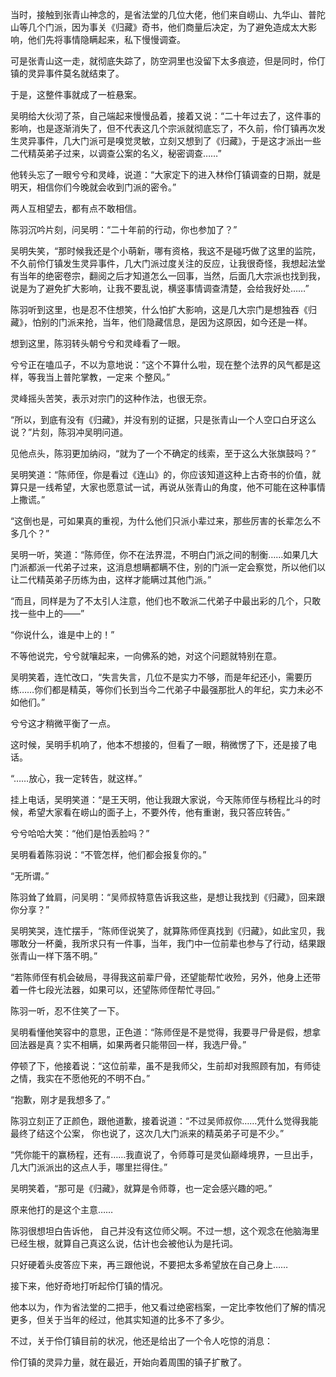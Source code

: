 当时，接触到张青山神念的，是省法堂的几位大佬，他们来自崂山、九华山、普陀山等几个门派，因为事关《归藏》奇书，他们商量后决定，为了避免造成太大影响，他们先将事情隐瞒起来，私下慢慢调查。

可是张青山这一走，就彻底失踪了，防空洞里也没留下太多痕迹，但是同时，伶仃镇的灵异事件莫名就结束了。

于是，这整件事就成了一桩悬案。

吴明给大伙沏了茶，自己端起来慢慢品着，接着又说：“二十年过去了，这件事的影响，也是逐渐消失了，但不代表这几个宗派就彻底忘了，不久前，伶仃镇再次发生灵异事件，几大门派可是嗅觉灵敏，立刻又想到了《归藏》，于是这才派出一些二代精英弟子过来，以调查公案的名义，秘密调查……”

他转头忘了一眼兮兮和灵峰，说道：“大家定下的进入林伶仃镇调查的日期，就是明天，相信你们今晚就会收到门派的密令。”

两人互相望去，都有点不敢相信。

陈羽沉吟片刻，问吴明：“二十年前的行动，你也参加了？”

吴明失笑，“那时候我还是个小萌新，哪有资格，我这不是碰巧做了这里的监院，不久前伶仃镇发生灵异事件，几大门派过度关注的反应，让我很奇怪，我想起法堂有当年的绝密卷宗，翻阅之后才知道怎么一回事，当然，后面几大宗派也找到我，说是为了避免扩大影响，让我不要乱说，横竖事情调查清楚，会给我好处……”

陈羽听到这里，也是忍不住想笑，什么怕扩大影响，这是几大宗门是想独吞《归藏》，怕别的门派来抢，当年，他们隐藏信息，是因为这原因，如今还是一样。

想到这里，陈羽转头朝兮兮和灵峰看了一眼。

兮兮正在嗑瓜子，不以为意地说：“这个不算什么啦，现在整个法界的风气都是这样，等我当上普陀掌教，一定来 个整风。”

灵峰摇头苦笑，表示对宗门的这种作法，也很无奈。

“所以，到底有没有《归藏》，并没有别的证据，只是张青山一个人空口白牙这么说？”片刻，陈羽冲吴明问道。

见他点头，陈羽更加纳闷，“就为了一个不确定的线索，至于这么大张旗鼓吗？”

吴明笑道：“陈师侄，你是看过《连山》的，你应该知道这种上古奇书的价值，就算只是一线希望，大家也愿意试一试，再说从张青山的角度，他不可能在这种事情上撒谎。”

“这倒也是，可如果真的重视，为什么他们只派小辈过来，那些厉害的长辈怎么不多几个？”

吴明一听，笑道：“陈师侄，你不在法界混，不明白门派之间的制衡……如果几大门派都派一代弟子过来，这消息想瞒都瞒不住，别的门派一定会察觉，所以他们以让二代精英弟子历练为由，这样才能瞒过其他门派。”

“而且，同样是为了不太引人注意，他们也不敢派二代弟子中最出彩的几个，只敢找一些中上的——”

“你说什么，谁是中上的！”

不等他说完，兮兮就嚷起来，一向佛系的她，对这个问题就特别在意。

吴明笑着，连忙改口，“失言失言，几位不是实力不够，而是年纪还小，需要历练……你们都是精英，等你们长到当今二代弟子中最强那批人的年纪，实力未必不如他们。”

兮兮这才稍微平衡了一点。

这时候，吴明手机响了，他本不想接的，但看了一眼，稍微愣了下，还是接了电话。

“……放心，我一定转告，就这样。”

挂上电话，吴明笑道：“是王天明，他让我跟大家说，今天陈师侄与杨程比斗的时候，希望大家看在崂山的面子上，不要外传，他有重谢，我只答应转告。”

兮兮哈哈大笑：“他们是怕丢脸吗？”

吴明看着陈羽说：“不管怎样，他们都会报复你的。”

“无所谓。”

陈羽耸了耸肩，问吴明：“吴师叔特意告诉我这些，是想让我找到《归藏》，回来跟你分享？”

吴明笑哭，连忙摆手，“陈师侄说笑了，就算陈师侄真找到《归藏》，如此宝贝，我哪敢分一杯羹，我所求只有一件事，当年，我门中一位前辈也参与了行动，结果跟张青山一样下落不明。”

“若陈师侄有机会破局，寻得我这前辈尸骨，还望能帮忙收殓，另外，他身上还带着一件七段光法器，如果可以，还望陈师侄帮忙寻回。”

陈羽一听，忍不住笑了一下。

吴明看懂他笑容中的意思，正色道：“陈师侄是不是觉得，我要寻尸骨是假，想拿回法器是真？实不相瞒，如果两者只能带回一样，我选尸骨。”

停顿了下，他接着说：“这位前辈，虽不是我师父，生前却对我照顾有加，有师徒之情，我实在不愿他死的不明不白。”

“抱歉，刚才是我想多了。”

陈羽立刻正了正颜色，跟他道歉，接着说道：“不过吴师叔你……凭什么觉得我能最终了结这个公案， 你也说了，这次几大门派来的精英弟子可是不少。”

“凭你能干的赢杨程，还有……我直说了，令师尊可是灵仙巅峰境界，一旦出手，几大门派派出的这点人手，哪里拦得住。”

吴明笑着，“那可是《归藏》，就算是令师尊，也一定会感兴趣的吧。”

原来他打的是这个主意……

陈羽很想坦白告诉他， 自己并没有这位师父啊。不过一想，这个观念在他脑海里已经生根，就算自己真这么说，估计也会被他认为是托词。

只好硬着头皮答应下来，再三跟他说，不要把太多希望放在自己身上……

接下来，他好奇地打听起伶仃镇的情况。

他本以为，作为省法堂的二把手，他又看过绝密档案，一定比李牧他们了解的情况更多，但关于当年的经过，他其实知道的比多不了多少。

不过，关于伶仃镇目前的状况，他还是给出了一个令人吃惊的消息：

伶仃镇的灵异力量，就在最近，开始向着周围的镇子扩散了。
